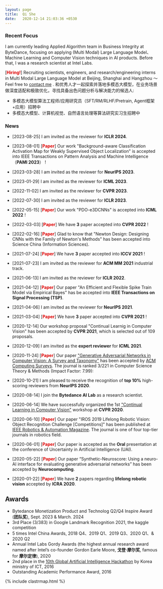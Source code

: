 ```yaml
---
layout: page
title:  Qi She
date:   2020-12-14 21:03:36 +0530
---
```


### **Recent Focus**
I am currently leading Applied Algorithm team in Business Integrity at ByteDance, focusing on applying (Multi Modal) Large Language Model、Machine Learning and Computer Vision techniques in AI products. Before that, I was a research scientist at Intel Labs.

[**<font color="#dd0000">Hiring!</font>**] Recruiting scientists, engineers, and research/engineering interns in Multi Modal Large Language Model at Beijing, Shanghai and Hangzhou ～ Feel free to [contact me](mailto:sheqi.roger@bytedance.com) . 和优秀人才一起探索并落地多模态大模型，在业务场景做深度适配和极致优化，寻找具备出色问题分析与解决能力的候选人:
- 多模态大模型算法工程师/应用研究员（SFT/RM/RLHF/Pretrain, Agent框架+应用）招聘中
- 多模态大模型、计算机视觉、自然语言处理等算法研究实习生招聘中

### **News**
- [2023-08-25] I am invited as the reviewer for **ICLR 2024**.

- [2023-08-01] [**<font color="#dd0000">Paper</font>**] Our work "Background-aware Classification Activation Map for Weakly Supervised Object Localization" is accepted into IEEE Transactions on Pattern Analysis and Machine Intelligence（**PAMI 2023**） ! 

- [2023-03-28] I am invited as the reviewer for **NeurIPS 2023**.

- [2023-01-29] I am invited as the reviewer for **ICML 2023**.

- [2022-11-02] I am invited as the reviewer for **CVPR 2023**.

- [2022-07-30] I am invited as the reviewer for **ICLR 2023**.

- [2022-05-15] [**<font color="#dd0000">Paper</font>**] Our work "PDO-e3DCNNs" is accepted into **ICML 2022** ! 

- [2022-03-03] [**<font color="#dd0000">Paper</font>**] We have **3** paper accepted into **CVPR 2022** ! 

- [2022-02-16] [**<font color="#dd0000">Paper</font>**] Glad to know that "Newton Design: Designing CNNs with the Family of Newton's Methods" has been accepted into Science China (Information Sciences).

- [2021-07-24] [**<font color="#dd0000">Paper</font>**] We have **3** paper accepted into **ICCV 2021** !  

- [2021-07-23] I am invited as the reviewer for **ACM MM 2021** industrial track.

- [2021-06-13] I am invited as the reviewer for **ICLR 2022**.

- [2021-04-12] [**<font color="#dd0000">Paper</font>**] Our paper "An Efficient and Flexible Spike Train Model via Empirical Bayes" has be accepted into **IEEE Transactions on Signal Processing (TSP)**.

- [2021-04-06] I am invited as the reviewer for **NeurIPS 2021**.

- [2021-03-04] [**<font color="#dd0000">Paper</font>**] We have **3** paper accepted into **CVPR 2021** !

- [2020-12-14] Our workshop proposal "Continual Learnig in Computer Vision" has been accepted by **CVPR 2021**, which is selected out of 109 proposals.

- [2020-12-09] I am invited as the **expert reviewer** for **ICML 2021**.

- [2020-11-24] [**<font color="#dd0000">Paper</font>**] Our paper ["Generative Adversarial Networks in Computer Vision: A Survey and Taxonomy"][GAN Survey] has been accepted by [ACM Computing Surveys][ACM Computing Surveys]. The journal is ranked 3/221 in Computer Science Theory & Methods (Impact Factor: 7.99):

- [2020-10-21] I am pleased to receive the recognition of **top 10%** high-scoring reviewers from **NeurIPS 2020**.

- [2020-08-14] I join the **Bytedance AI Lab** as a research scientist.

- [2020-06-14] We have successfully organized the 1st ["Continual Learning in Computer Vision"][CLVISION] workshop at **CVPR 2020**.

- [2020-06-10] [**<font color="#dd0000">Paper</font>**] Our paper "IROS 2019 Lifelong Robotic Vision: Object Recognition Challenge [Competitions]" has been published at [IEEE Robotics & Automation Magazine][IEEE RAM]. The journal is one of four top-tier journals in robotics field.

- [2020-06-01] [**<font color="#dd0000">Paper</font>**] Our paper is accepted as the **Oral** presentation at the conference of Uncertainty in Artificial Intelligence (UAI). 

- [2020-05-22] [**<font color="#dd0000">Paper</font>**] Our paper “Synthetic-Neuroscore: Using a neuro-AI interface for evaluating generative adversarial networks” has been accepted by **Neurocomputing**.

- [2020-01-22] [**<font color="#dd0000">Paper</font>**] We have **2** papers regarding **lifelong robotic vision** accepted by **ICRA 2020**.

<!--
## **Outcomes**
- In general, until 2023/10, I hold **2100 citations** from Google Sholar, with **h index: 19, i10 index 25**，publishing at TPAMI, TNNLS, TSP, CSUR, Nature Scientific Reports, ICML, CVPR, ICCV, ICLR, AAAI etc; and holding **5** US patents, and **20+** China patents.
- At byetedance, I launched several ranking models/computer vision solutions as baselines; and at Intel Labs, I am the first contributor of [Lifelong Robotic Vision].
-->

## **Awards**
- Bytedance Monetization Product and Technolog Q2/Q4 Inspire Award (<b>团队奖</b>), Sept. 2023 & March. 2024
- 3rd Place (3/383) in Google Landmark Recognition 2021, the kaggle competition
- 5 times Intel China Awards, 2018 Q4、2019 Q1、2019 Q3、2020 Q1、& 2020 Q2
- Annual Intel Labs Gordy Awards (the highest annual research award named after Intel’s co-founder Gordon Earle Moore, <b>戈登·摩尔奖</b>, famous for <b>摩尔定律</b>), 2020
- 2nd place in the [10th Global Artificial Intelligence Hackathon][AI hackathon] by Korea ministry of ICT, 2016
- Outstanding Academic Performance Award, 2016

[ACM Computing Surveys]: https://www.letpub.com.cn/index.php?page=journalapp&view=detail&journalid=19
[CLVISION]: https://sites.google.com/view/clvision2020/overview?authuser=0
[GAN Survey]:https://arxiv.org/abs/1906.01529
[IEEE RAM]: https://ieeexplore.ieee.org/document/9113359
[AI hackathon]: https://www.youtube.com/watch?v=u0RCcuZpmxg
[Lifelong Robotic Vision]: https://lifelong-robotic-vision.github.io/

<div class="analytics">
	{% include clastrmap.html %}
</div>